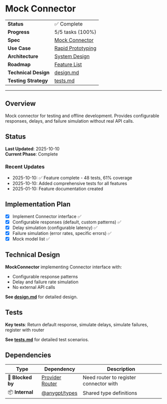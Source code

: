 # Mock Connector

| | |
|---|---|
| **Status** | ✅ Complete |
| **Progress** | 5/5 tasks (100%) |
| **Spec** | [Mock Connector](../../../../products/anygpt/specs/README.md#provider-connectors) |
| **Use Case** | [Rapid Prototyping](../../../../products/anygpt/cases/rapid-prototyping.md) |
| **Architecture** | [System Design](../../architecture.md) |
| **Roadmap** | [Feature List](../../roadmap.md) |
| **Technical Design** | [design.md](./design.md) |
| **Testing Strategy** | [tests.md](./tests.md) |

---

## Overview

Mock connector for testing and offline development. Provides configurable responses, delays, and failure simulation without real API calls.

## Status

**Last Updated**: 2025-10-10  
**Current Phase**: Complete

### Recent Updates
- 2025-10-10: ✅ Feature complete - 48 tests, 61% coverage
- 2025-10-10: Added comprehensive tests for all features
- 2025-01-10: Feature documentation created

## Implementation Plan

- [x] Implement Connector interface ✅
- [x] Configurable responses (default, custom patterns) ✅
- [x] Delay simulation (configurable latency) ✅
- [x] Failure simulation (error rates, specific errors) ✅
- [x] Mock model list ✅

## Technical Design

**MockConnector** implementing Connector interface with:
- Configurable response patterns
- Delay and failure rate simulation
- No external API calls

**See [design.md](./design.md)** for detailed design.

## Tests

**Key tests**: Return default response, simulate delays, simulate failures, register with router

**See [tests.md](./tests.md)** for detailed test scenarios.

## Dependencies

| Type | Dependency | Description |
|------|------------|-------------|
| 🚫 **Blocked by** | [Provider Router](../1-2-provider-router/) | Need router to register connector with |
| 📦 **Internal** | [@anygpt/types](../../packages/types/) | Shared type definitions |
